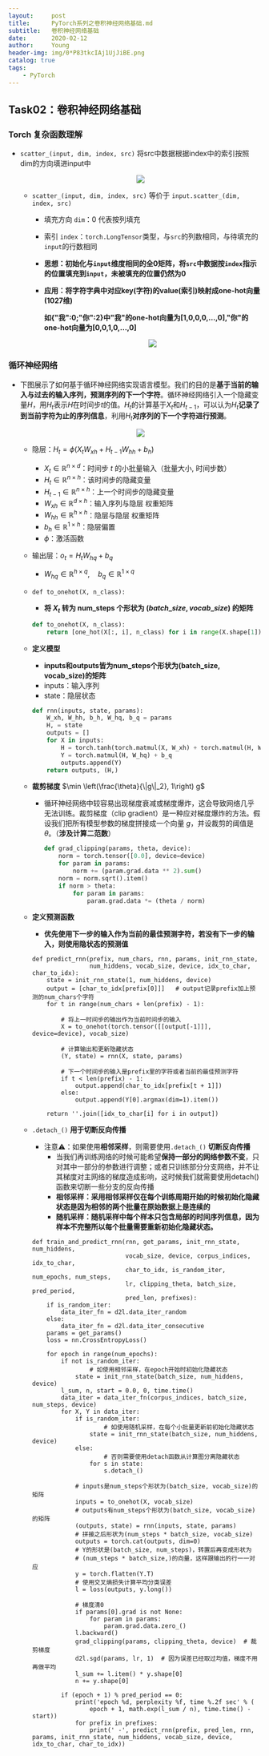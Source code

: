 ```yaml
---
layout:     post
title:      PyTorch系列之卷积神经网络基础.md
subtitle:   卷积神经网络基础
date:       2020-02-12
author:     Young
header-img: img/0*P83tkcIAj1UjJiBE.png
catalog: true
tags:
    - PyTorch
---
```


## Task02：卷积神经网络基础

### Torch 复杂函数理解

- `scatter_(input, dim, index, src)` 将src中数据根据index中的索引按照dim的方向填进input中
  
  <p align="center">
    <img src="https://github.com/Julian-young/Julian-young.github.io/raw/master/uPic/DAQhcV.png" style="zoom:100%" />
  </p>
  
  - `scatter_(input, dim, index, src)` 等价于 `input.scatter_(dim, index, src)`
  
    - 填充方向 `dim`：0 代表按列填充
  
    - 索引 `index`：`torch.LongTensor`类型，与`src`的列数相同，与待填充的`input`的行数相同
  
    - **思想：初始化与`input`维度相同的全0矩阵，将`src`中数据按`index`指示的位置填充到`input`，未被填充的位置仍然为0**
  
    - **应用：将字符字典中对应key(字符)的value(索引)映射成one-hot向量(1027维)**
  
      **如{"我":0;"你":2}中"我"的one-hot向量为[1,0,0,0,...,0],"你"的one-hot向量为[0,0,1,0,...,0]**
  
      <p align="center">
        <img src="https://github.com/Julian-young/Julian-young.github.io/raw/master/uPic/9Okkcp.png" style="zoom:100%" />
      </p>

### 循环神经网络

- 下图展示了如何基于循环神经网络实现语言模型。我们的目的是**基于当前的输入与过去的输入序列，预测序列的下一个字符**。循环神经网络引入一个隐藏变量$H$，用$H_{t}$表示$H$在时间步$t$的值。$H_{t}$的计算基于$X_{t}$和$H_{t-1}$，可以认为$H_{t}$**记录了到当前字符为止的序列信息**，利用$H_{t}$**对序列的下一个字符进行预测**。

  <p align="center">
    <img src="https://cdn.kesci.com/upload/image/q5jkm0v44i.png?imageView2/0/w/640/h/640" style="zoom:100%" />
  </p>

  - 隐层：$H_{t}=\phi\left(X_{t} W_{x h}+H_{t-1} W_{h h}+b_{h}\right)$		

    - $X_{t} \in \mathbb{R}^{n \times d}$：时间步 $t$ 的小批量输入（批量大小, 时间步数）
    - $H_{t} \in \mathbb{R}^{n \times h}$：该时间步的隐藏变量
    - $H_{t-1} \in \mathbb{R}^{n \times h}$：上一个时间步的隐藏变量
    - $W_{x h} \in \mathbb{R}^{d \times h}$：输入序列与隐层 权重矩阵
    - $W_{h h} \in \mathbb{R}^{h \times h}$：隐层与隐层 权重矩阵
    - $b_{h} \in \mathbb{R}^{1 \times h}$：隐层偏置
    - $\phi$：激活函数

  - 输出层：$o_{t}=H_{t} W_{h q}+b_{q}$

    - $W_{h q} \in \mathbb{R}^{h \times q}, \quad b_{q} \in \mathbb{R}^{1 \times q}$

  - `def to_onehot(X, n_class):`

    - **将 $X_{t}$ 转为 num_steps 个形状为 $(batch\_size, vocab\_size)$ 的矩阵**

    ```python
    def to_onehot(X, n_class):
        return [one_hot(X[:, i], n_class) for i in range(X.shape[1])]
    ```

  - **定义模型**

    - **inputs和outputs皆为num_steps个形状为(batch_size, vocab_size)的矩阵**
    - inputs：输入序列
    - state：隐层状态

    ```python
    def rnn(inputs, state, params):
        W_xh, W_hh, b_h, W_hq, b_q = params
        H, = state
        outputs = []
        for X in inputs:
            H = torch.tanh(torch.matmul(X, W_xh) + torch.matmul(H, W_hh) + b_h)
            Y = torch.matmul(H, W_hq) + b_q
            outputs.append(Y)
        return outputs, (H,)
    ```

  - **裁剪梯度** $\min \left(\frac{\theta}{\|g\|_2}, 1\right) g$

    - 循环神经网络中较容易出现梯度衰减或梯度爆炸，这会导致网络几乎无法训练。裁剪梯度（clip gradient）是一种应对梯度爆炸的方法。假设我们把所有模型参数的梯度拼接成一个向量 $g$，并设裁剪的阈值是 $\theta$。（**涉及计算二范数**）
    
      ```python
      def grad_clipping(params, theta, device):
          norm = torch.tensor([0.0], device=device)
          for param in params:
              norm += (param.grad.data ** 2).sum()
          norm = norm.sqrt().item()
          if norm > theta:
              for param in params:
                  param.grad.data *= (theta / norm)
      ```
    
  - **定义预测函数**
  
    - **优先使用下一步的输入作为当前的最佳预测字符，若没有下一步的输入，则使用隐状态的预测值**
  
    ```
    def predict_rnn(prefix, num_chars, rnn, params, init_rnn_state,
                    num_hiddens, vocab_size, device, idx_to_char, char_to_idx):
        state = init_rnn_state(1, num_hiddens, device)
        output = [char_to_idx[prefix[0]]]   # output记录prefix加上预测的num_chars个字符
        for t in range(num_chars + len(prefix) - 1):
        
            # 将上一时间步的输出作为当前时间步的输入
            X = to_onehot(torch.tensor([[output[-1]]], device=device), vocab_size)
            
            # 计算输出和更新隐藏状态
            (Y, state) = rnn(X, state, params)
            
            # 下一个时间步的输入是prefix里的字符或者当前的最佳预测字符
            if t < len(prefix) - 1:
                output.append(char_to_idx[prefix[t + 1]])
            else:
                output.append(Y[0].argmax(dim=1).item())
                
        return ''.join([idx_to_char[i] for i in output])
    ```
  
  - `.detach_()` **用于切断反向传播**
  
    - 注意⚠️：如果使用**相邻采样**，则需要使用`.detach_()` **切断反向传播**
      - 当我们再训练网络的时候可能希望**保持一部分的网络参数不变**，只对其中一部分的参数进行调整；或者只训练部分分支网络，并不让其梯度对主网络的梯度造成影响，这时候我们就需要使用detach()函数来切断一些分支的反向传播
      - **相邻采样：采用相邻采样仅在每个训练周期开始的时候初始化隐藏状态是因为相邻的两个批量在原始数据上是连续的**
      - **随机采样：随机采样中每个样本只包含局部的时间序列信息，因为样本不完整所以每个批量需要重新初始化隐藏状态。**
  
    ```
    def train_and_predict_rnn(rnn, get_params, init_rnn_state, num_hiddens,
                              vocab_size, device, corpus_indices, idx_to_char,
                              char_to_idx, is_random_iter, num_epochs, num_steps,
                              lr, clipping_theta, batch_size, pred_period,
                              pred_len, prefixes):
        if is_random_iter:
            data_iter_fn = d2l.data_iter_random
        else:
            data_iter_fn = d2l.data_iter_consecutive
        params = get_params()
        loss = nn.CrossEntropyLoss()
    
        for epoch in range(num_epochs):
            if not is_random_iter:  
            		# 如使用相邻采样，在epoch开始时初始化隐藏状态
                state = init_rnn_state(batch_size, num_hiddens, device)
            l_sum, n, start = 0.0, 0, time.time()
            data_iter = data_iter_fn(corpus_indices, batch_size, num_steps, device)
            for X, Y in data_iter:
                if is_random_iter:  
                		# 如使用随机采样，在每个小批量更新前初始化隐藏状态
                    state = init_rnn_state(batch_size, num_hiddens, device)
                else:  
                		# 否则需要使用detach函数从计算图分离隐藏状态
                    for s in state:
                        s.detach_()
                        
                # inputs是num_steps个形状为(batch_size, vocab_size)的矩阵
                inputs = to_onehot(X, vocab_size)
                # outputs有num_steps个形状为(batch_size, vocab_size)的矩阵
                (outputs, state) = rnn(inputs, state, params)
                # 拼接之后形状为(num_steps * batch_size, vocab_size)
                outputs = torch.cat(outputs, dim=0)
                # Y的形状是(batch_size, num_steps)，转置后再变成形状为
                # (num_steps * batch_size,)的向量，这样跟输出的行一一对应
                y = torch.flatten(Y.T)
                # 使用交叉熵损失计算平均分类误差
                l = loss(outputs, y.long())
                
                # 梯度清0
                if params[0].grad is not None:
                    for param in params:
                        param.grad.data.zero_()
                l.backward()
                grad_clipping(params, clipping_theta, device)  # 裁剪梯度
                d2l.sgd(params, lr, 1)  # 因为误差已经取过均值，梯度不用再做平均
                l_sum += l.item() * y.shape[0]
                n += y.shape[0]
    
            if (epoch + 1) % pred_period == 0:
                print('epoch %d, perplexity %f, time %.2f sec' % (
                    epoch + 1, math.exp(l_sum / n), time.time() - start))
                for prefix in prefixes:
                    print(' -', predict_rnn(prefix, pred_len, rnn, params, init_rnn_state, num_hiddens, vocab_size, device, idx_to_char, char_to_idx))
    ```
  
    
